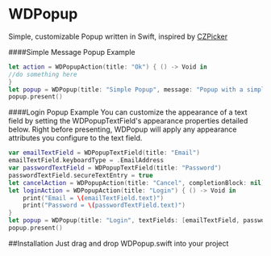 # WDPopup

Simple, customizable Popup written in Swift, inspired by [CZPicker](https://github.com/chenzeyu/CZPicker)


####Simple Message Popup Example
```swift
let action = WDPopupAction(title: "Ok") { () -> Void in
//do something here
}
let popup = WDPopup(title: "Simple Popup", message: "Popup with a simple message", actions: [action])
popup.present()
```

####Login Popup Example
You can customize the appearance of a text field by setting the WDPopupTextField's appearance properties detailed below. Right before presenting, WDPopup will apply any appearance attributes you configure to the text field. 
````swift
var emailTextField = WDPopupTextField(title: "Email")
emailTextField.keyboardType = .EmailAddress
var passwordTextField = WDPopupTextField(title: "Password")
passwordTextField.secureTextEntry = true
let cancelAction = WDPopupAction(title: "Cancel", completionBlock: nil)
let loginAction = WDPopupAction(title: "Login") { () -> Void in
    print("Email = \(emailTextField.text)")
    print("Password = \(passwordTextField.text)")
}
let popup = WDPopup(title: "Login", textFields: [emailTextField, passwordTextField], actions: [cancelAction, loginAction])
popup.present()
````


##Installation
Just drag and drop WDPopup.swift into your project
